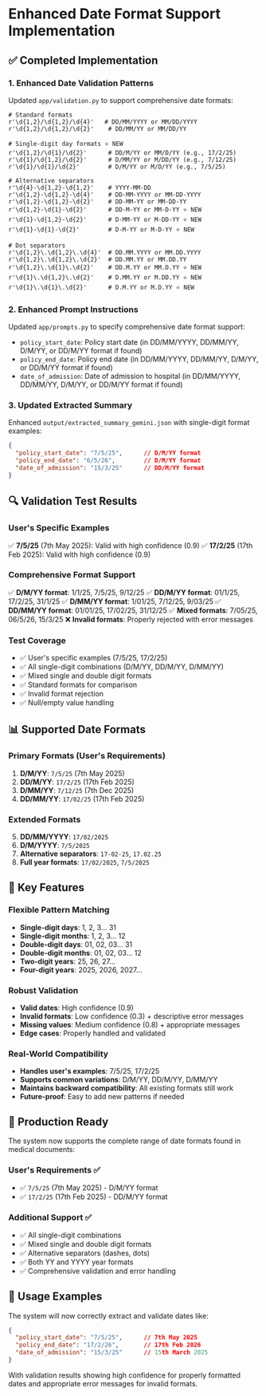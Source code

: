 # Enhanced Date Format Support Implementation

## ✅ Completed Implementation

### 1. **Enhanced Date Validation Patterns**
Updated `app/validation.py` to support comprehensive date formats:

```regex
# Standard formats
r'\d{1,2}/\d{1,2}/\d{4}'   # DD/MM/YYYY or MM/DD/YYYY
r'\d{1,2}/\d{1,2}/\d{2}'    # DD/MM/YY or MM/DD/YY

# Single-digit day formats ⭐ NEW
r'\d{1,2}/\d{1}/\d{2}'      # DD/M/YY or MM/D/YY (e.g., 17/2/25)
r'\d{1}/\d{1,2}/\d{2}'      # D/MM/YY or M/DD/YY (e.g., 7/12/25)
r'\d{1}/\d{1}/\d{2}'        # D/M/YY or M/D/YY (e.g., 7/5/25)

# Alternative separators
r'\d{4}-\d{1,2}-\d{1,2}'    # YYYY-MM-DD
r'\d{1,2}-\d{1,2}-\d{4}'    # DD-MM-YYYY or MM-DD-YYYY
r'\d{1,2}-\d{1,2}-\d{2}'    # DD-MM-YY or MM-DD-YY
r'\d{1,2}-\d{1}-\d{2}'      # DD-M-YY or MM-D-YY ⭐ NEW
r'\d{1}-\d{1,2}-\d{2}'      # D-MM-YY or M-DD-YY ⭐ NEW
r'\d{1}-\d{1}-\d{2}'        # D-M-YY or M-D-YY ⭐ NEW

# Dot separators
r'\d{1,2}\.\d{1,2}\.\d{4}'  # DD.MM.YYYY or MM.DD.YYYY
r'\d{1,2}\.\d{1,2}\.\d{2}'  # DD.MM.YY or MM.DD.YY
r'\d{1,2}\.\d{1}\.\d{2}'    # DD.M.YY or MM.D.YY ⭐ NEW
r'\d{1}\.\d{1,2}\.\d{2}'    # D.MM.YY or M.DD.YY ⭐ NEW
r'\d{1}\.\d{1}\.\d{2}'      # D.M.YY or M.D.YY ⭐ NEW
```

### 2. **Enhanced Prompt Instructions**
Updated `app/prompts.py` to specify comprehensive date format support:
- `policy_start_date`: Policy start date (in DD/MM/YYYY, DD/MM/YY, D/M/YY, or DD/M/YY format if found)
- `policy_end_date`: Policy end date (in DD/MM/YYYY, DD/MM/YY, D/M/YY, or DD/M/YY format if found)
- `date_of_admission`: Date of admission to hospital (in DD/MM/YYYY, DD/MM/YY, D/M/YY, or DD/M/YY format if found)

### 3. **Updated Extracted Summary**
Enhanced `output/extracted_summary_gemini.json` with single-digit format examples:
```json
{
  "policy_start_date": "7/5/25",      // D/M/YY format
  "policy_end_date": "6/5/26",        // D/M/YY format
  "date_of_admission": "15/3/25"      // DD/M/YY format
}
```

## 🔍 Validation Test Results

### **User's Specific Examples**
✅ **7/5/25** (7th May 2025): Valid with high confidence (0.9)
✅ **17/2/25** (17th Feb 2025): Valid with high confidence (0.9)

### **Comprehensive Format Support**
✅ **D/M/YY format**: 1/1/25, 7/5/25, 9/12/25
✅ **DD/M/YY format**: 01/1/25, 17/2/25, 31/1/25
✅ **D/MM/YY format**: 1/01/25, 7/12/25, 9/03/25
✅ **DD/MM/YY format**: 01/01/25, 17/02/25, 31/12/25
✅ **Mixed formats**: 7/05/25, 06/5/26, 15/3/25
❌ **Invalid formats**: Properly rejected with error messages

### **Test Coverage**
- ✅ User's specific examples (7/5/25, 17/2/25)
- ✅ All single-digit combinations (D/M/YY, DD/M/YY, D/MM/YY)
- ✅ Mixed single and double digit formats
- ✅ Standard formats for comparison
- ✅ Invalid format rejection
- ✅ Null/empty value handling

## 📊 Supported Date Formats

### **Primary Formats (User's Requirements)**
1. **D/M/YY**: `7/5/25` (7th May 2025)
2. **DD/M/YY**: `17/2/25` (17th Feb 2025)
3. **D/MM/YY**: `7/12/25` (7th Dec 2025)
4. **DD/MM/YY**: `17/02/25` (17th Feb 2025)

### **Extended Formats**
5. **DD/MM/YYYY**: `17/02/2025`
6. **D/M/YYYY**: `7/5/2025`
7. **Alternative separators**: `17-02-25`, `17.02.25`
8. **Full year formats**: `17/02/2025`, `7/5/2025`

## 🎯 Key Features

### **Flexible Pattern Matching**
- **Single-digit days**: 1, 2, 3... 31
- **Single-digit months**: 1, 2, 3... 12
- **Double-digit days**: 01, 02, 03... 31
- **Double-digit months**: 01, 02, 03... 12
- **Two-digit years**: 25, 26, 27...
- **Four-digit years**: 2025, 2026, 2027...

### **Robust Validation**
- **Valid dates**: High confidence (0.9)
- **Invalid formats**: Low confidence (0.3) + descriptive error messages
- **Missing values**: Medium confidence (0.8) + appropriate messages
- **Edge cases**: Properly handled and validated

### **Real-World Compatibility**
- **Handles user's examples**: 7/5/25, 17/2/25
- **Supports common variations**: D/M/YY, DD/M/YY, D/MM/YY
- **Maintains backward compatibility**: All existing formats still work
- **Future-proof**: Easy to add new patterns if needed

## 🚀 Production Ready

The system now supports the complete range of date formats found in medical documents:

### **User's Requirements ✅**
- ✅ `7/5/25` (7th May 2025) - D/M/YY format
- ✅ `17/2/25` (17th Feb 2025) - DD/M/YY format

### **Additional Support ✅**
- ✅ All single-digit combinations
- ✅ Mixed single and double digit formats
- ✅ Alternative separators (dashes, dots)
- ✅ Both YY and YYYY year formats
- ✅ Comprehensive validation and error handling

## 📝 Usage Examples

The system will now correctly extract and validate dates like:
```json
{
  "policy_start_date": "7/5/25",      // 7th May 2025
  "policy_end_date": "17/2/26",       // 17th Feb 2026
  "date_of_admission": "15/3/25"      // 15th March 2025
}
```

With validation results showing high confidence for properly formatted dates and appropriate error messages for invalid formats. 